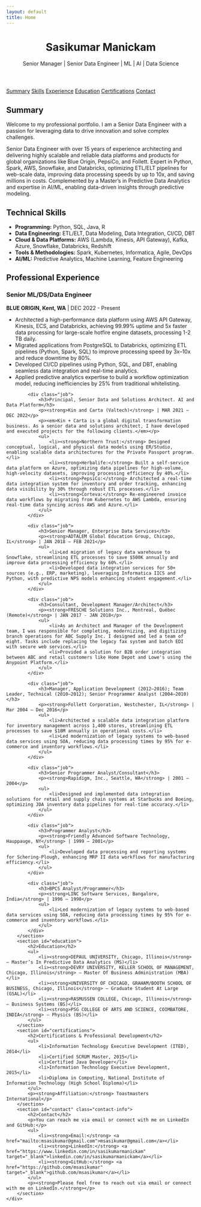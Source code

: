 ```yaml
---
layout: default
title: Home
---
```

<meta charset="UTF-8">
<meta name="viewport" content="width=device-width, initial-scale=1.0">
<title>{{ page.title | default: site.title }}</title>
<link rel="stylesheet" href="/assets/css/styles.css">
<header>
        <h1>Sasikumar Manickam</h1>
        <p>Senior Manager | Senior Data Engineer | ML | AI | Data Science</p>
</header>
<div class="container">
<nav>
    <a href="#summary">Summary</a>
    <a href="#skills">Skills</a>
    <a href="#experience">Experience</a>
    <a href="#education">Education</a>
    <a href="#certifications">Certifications</a>
    <a href="#contact">Contact</a>
</nav>
        <section id="summary">
            <h2>Summary</h2>
            <p>Welcome to my professional portfolio. I am a Senior Data Engineer with a passion for leveraging data to drive innovation and solve complex challenges.</p>
            <p>Senior Data Engineer with over 15 years of experience architecting and delivering highly scalable and reliable data platforms and products for global organizations like Blue Origin, PepsiCo, and Follett. Expert in Python, Spark, AWS, Snowflake, and Databricks, optimizing ETL/ELT pipelines for web-scale data, improving data processing speeds by up to 10x, and saving millions in costs. Complemented by a Master’s in Predictive Data Analytics and expertise in AI/ML, enabling data-driven insights through predictive modeling.</p>
        </section>
        <section id="skills">
            <h2>Technical Skills</h2>
            <ul>
                <li><strong>Programming:</strong> Python, SQL, Java, R</li>
                <li><strong>Data Engineering:</strong> ETL/ELT, Data Modeling, Data Integration, CI/CD, DBT</li>
                <li><strong>Cloud & Data Platforms:</strong> AWS (Lambda, Kinesis, API Gateway), Kafka, Azure, Snowflake, Databricks, Redshift</li>
                <li><strong>Tools & Methodologies:</strong> Spark, Kubernetes, Informatica, Agile, DevOps</li>
                <li><strong>AI/ML:</strong> Predictive Analytics, Machine Learning, Feature Engineering</li>
            </ul>
        </section>
        <section id="experience">
            <h2>Professional Experience</h2>
            <div class="job">
                <h3>Senior ML/DS/Data Engineer</h3>
                <p><strong>BLUE ORIGIN, Kent, WA</strong> | DEC 2022 - Present</p>
                <ul>
                    <li>Architected a high-performance data platform using AWS API Gateway, Kinesis, ECS, and Databricks, achieving 99.99% uptime and 5x faster data processing for large-scale hotfire engine datasets, processing 1-2 TB daily.</li>
                    <li>Migrated applications from PostgreSQL to Databricks, optimizing ETL pipelines (Python, Spark, SQL) to improve processing speed by 3x–10x and reduce downtime by 80%.</li>
                    <li>Developed CI/CD pipelines using Python, SQL, and DBT, enabling seamless data integration and real-time analytics.</li>
                    <li>Applied predictive analytics expertise to build a workflow optimization model, reducing inefficiencies by 25% from traditional whitelisting.</li>
                </ul>
            </div>

            <div class="job">
                <h3>Principal, Senior Data and Solutions Architect. AI and Data Platform</h3>
                <p><strong>Kin and Carta (Valtech)</strong> | MAR 2021 – DEC 2022</p>
                <p><em>Kin + Carta is a global digital transformation business. As a senior data and solutions architect, I have developed and executed projects for the following clients.</em></p>
                <ul>
                    <li><strong>Northern Trust:</strong> Designed conceptual, logical, and physical data models using ER/Studio, enabling scalable data architectures for the Private Passport program.</li>
                    <li><strong>Herbalife:</strong> Built a self-service data platform on Azure, optimizing data pipelines for high-volume, high-velocity datasets, improving processing efficiency by 40%.</li>
                    <li><strong>PepsiCo:</strong> Architected a real-time data integration system for inventory and order tracking, enhancing data visibility by 30% through robust ETL processes.</li>
                    <li><strong>Corteva:</strong> Re-engineered invoice data workflows by migrating from Kubernetes to AWS Lambda, ensuring real-time data syncing across AWS and Azure.</li>
                </ul>
            </div>

            <div class="job">
                <h3>Senior Manager, Enterprise Data Services</h3>
                <p><strong>ADTALEM Global Education Group, Chicago, IL</strong> | JAN 2018 – FEB 2021</p>
                <ul>
                    <li>Led migration of legacy data warehouse to Snowflake, streamlining ETL processes to save $500K annually and improve data processing efficiency by 60%.</li>
                    <li>Developed data integration services for 50+ sources (e.g., ERP, marketing), leveraging Informatica IICS and Python, with predictive NPS models enhancing student engagement.</li>
                </ul>
            </div>

            <div class="job">
                <h3>Consultant, Development Manager/Architect</h3>
                <p><strong>FRESCHE Solutions Inc., Montreal, Québec (Remote)</strong> | JAN 2017 - JAN 2018</p>
                <ul>
                    <li>As an Architect and Manager of the Development team, I was responsible for completing, modernizing, and digitizing branch operations for ABC Supply Inc. I designed and led a team of eight. Tasks include replacing the legacy fax system and batch EDI with secure web services.</li>
                    <li>Provided a solution for B2B order integration between ABC and retail customers like Home Depot and Lowe's using the Anypoint Platform.</li>
                </ul>
            </div>

            <div class="job">
                <h3>Manager, Application Development (2012–2016); Team Leader, Technical (2010–2012); Senior Programmer Analyst (2004–2010)</h3>
                <p><strong>Follett Corporation, Westchester, IL</strong> | Mar 2004 – Dec 2016</p>
                <ul>
                    <li>Architected a scalable data integration platform for inventory management across 1,400 stores, streamlining ETL processes to save $18M annually in operational costs.</li>
                    <li>Led modernization of legacy systems to web-based data services using SOA, reducing data processing times by 95% for e-commerce and inventory workflows.</li>
                </ul>
            </div>

            <div class="job">
                <h3>Senior Programmer Analyst/Consultant</h3>
                <p><strong>Rapidigm, Inc., Seattle, WA</strong> | 2001 – 2004</p>
                <ul>
                    <li>Designed and implemented data integration solutions for retail and supply chain systems at Starbucks and Boeing, optimizing JDA inventory data pipelines for real-time accuracy.</li>
                </ul>
            </div>

            <div class="job">
                <h3>Programmer Analyst</h3>
                <p><strong>Friendly Advanced Software Technology, Hauppauge, NY</strong> | 1999 – 2001</p>
                <ul>
                    <li>Developed data processing and reporting systems for Schering-Plough, enhancing MRP II data workflows for manufacturing efficiency.</li>
                </ul>
            </div>

            <div class="job">
                <h3>BPCS Analyst/Programmer</h3>
                <p><strong>LINC Software Services, Bangalore, India</strong> | 1996 – 1998</p>
                <ul>
                    <li>Led modernization of legacy systems to web-based data services using SOA, reducing data processing times by 95% for e-commerce and inventory workflows.</li>
                </ul>
            </div>
        </section>
        <section id="education">
            <h2>Education</h2>
            <ul>
                <li><strong>DEPAUL UNIVERSITY, Chicago, Illinois</strong> – Master’s In Predictive Data Analytics (MS)</li>
                <li><strong>DEVRY UNIVERSITY, KELLER SCHOOL OF MANAGEMENT, Chicago, Illinois</strong> – Master Of Business Administration (MBA)</li>
                <li><strong>UNIVERSITY OF CHICAGO, GRAHAM/BOOTH SCHOOL OF BUSINESS, Chicago, Illinois</strong> – Graduate Student At Large (GSAL)</li>
                <li><strong>RASMUSSEN COLLEGE, Chicago, Illinois</strong> – Business Systems (BS)</li>
                <li><strong>PSG COLLEGE OF ARTS AND SCIENCE, COIMBATORE, INDIA</strong> – Physics (BS)</li>
            </ul>
        </section>
        <section id="certifications">
            <h2>Certifications & Professional Development</h2>
            <ul>
                <li>Information Technology Executive Development (ITED), 2014</li>
                <li>Certified SCRUM Master, 2015</li>
                <li>Certified Java Developer</li>
                <li>Information Technology Executive Development, 2015</li>
                <li>Diploma in Computing, National Institute of Information Technology (High School Diploma)</li>
            </ul>
            <p><strong>Affiliation:</strong> Toastmasters International</p>
        </section>
        <section id="contact" class="contact-info">
            <h2>Contact</h2>
            <p>You can reach me via email or connect with me on LinkedIn and GitHub:</p>
            <ul>
                <li><strong>Email:</strong> <a href="mailto:msasikumar@gmail.com">msasikumar@gmail.com</a></li>
                <li><strong>LinkedIn:</strong> <a href="https://www.linkedin.com/in/sasikumarmanickam" target="_blank">linkedin.com/in/sasikumarmanickam</a></li>
                <li><strong>GitHub:</strong> <a href="https://github.com/msasikumar" target="_blank">github.com/msasikumar</a></li>
            </ul>
            <p><strong>Please feel free to reach out via email or connect with me on LinkedIn.</strong></p>
        </section>
    </div>
